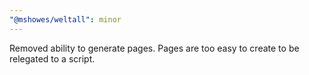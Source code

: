 ```yaml
---
"@mshowes/weltall": minor
---
```


Removed ability to generate pages. Pages are too easy to create to be relegated to a script.
